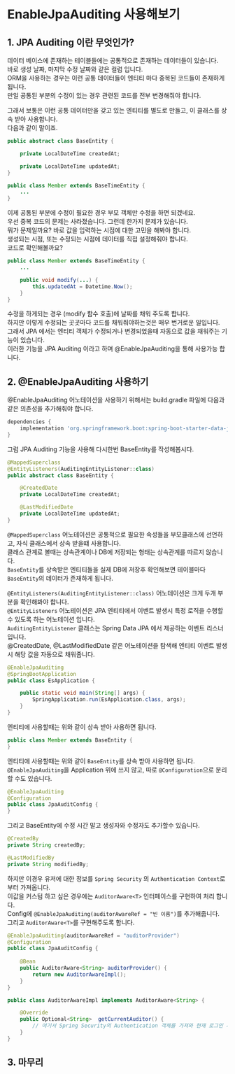 # EnableJpaAuditing 사용해보기

## 1. JPA Auditing 이란 무엇인가?

데이터 베이스에 존재하는 테이블들에는 공통적으로 존재하는 데이터들이 있습니다.  
바로 생성 날짜, 마지막 수정 날짜와 같은 컬럼 입니다.   
ORM을 사용하는 경우는 이런 공통 데이터들이 엔티티 마다 중복된 코드들이 존재하게 됩니다.  
만일 공통된 부분의 수정이 있는 경우 관련된 코드를 전부 변경해줘야 합니다.  

그래서 보통은 이런 공통 데이터만을 갖고 있는 엔티티를 별도로 만들고, 이 클래스를 상속 받아 사용합니다.  
다음과 같이 말이죠.

```java
public abstract class BaseEntity {

    private LocalDateTime createdAt;

    private LocalDateTime updatedAt;
}

public class Member extends BaseTimeEntity {
    ...
}
```

이제 공통된 부분에 수정이 필요한 경우 부모 객체만 수정을 하면 되겠네요.  
우선 중복 코드의 문제는 사라졌습니다. 그런데 한가지 문제가 있습니다.  
뭐가 문제일까요? 바로 값을 입력하는 시점에 대한 고민을 해봐야 합니다.  
생성되는 시점, 또는 수정되는 시점에 데이터를 직접 설정해줘야 합니다.  
코드로 확인해볼까요?  

```java
public class Member extends BaseTimeEntity {
    ...

    public void modify(...) {
        this.updatedAt = Datetime.Now();
    }
}
```

수정을 하게되는 경우 (modify 함수 호출)에 날짜를 채워 주도록 합니다.  
하지만 이렇게 수정되는 곳곳마다 코드를 채워줘야하는것은 매우 번거로운 일입니다.  
그래서 JPA 에서는 엔티티 객체가 수정되거나 변경되었을때 자동으로 값을 채워주는 기능이 있습니다.  
이러한 기능을 JPA Auditing 이라고 하며 @EnableJpaAuditing을 통해 사용가능 합니다.  

## 2. @EnableJpaAuditing 사용하기

@EnableJpaAuditing 어노테이션을 사용하기 위해서는 build.gradle 파일에 다음과 같은 의존성을 추가해줘야 합니다.  
```gradle
dependencies {
	implementation 'org.springframework.boot:spring-boot-starter-data-jpa'
}
```

그럼 JPA Auditing 기능을 사용해 다시한번 BaseEntity를 작성해봅시다.  

```java
@MappedSuperclass
@EntityListeners(AuditingEntityListener::class)
public abstract class BaseEntity {

	@CreatedDate
    private LocalDateTime createdAt;

	@LastModifiedDate
    private LocalDateTime updatedAt;
}
```

`@MappedSuperclass` 어노테이션은 공통적으로 필요한 속성들을 부모클래스에 선언하고, 자식 클래스에서 상속 받을떄 사용합니다.  
클래스 관계로 볼때는 상속관계이나 DB에 저장되는 형태는 상속관계를 따르지 않습니다.  
`BaseEntity`를 상속받은 엔티티들을 실제 DB에 저장후 확인해보면 테이블마다 `BaseEntity`의 데이터가 존재하게 됩니다.  

`@EntityListeners(AuditingEntityListener::class)` 어노테이션은 크게 두개 부분을 확인해봐야 합니다.  
`@EntityListeners` 어노테이션은 JPA 엔티티에서 이벤트 발생시 특정 로직을 수행할수 있도록 하는 어노테이션 입니다.  
`AuditingEntityListener` 클래스는 Spring Data JPA 에서 제공하는 이벤트 리스너입니다.  
@CreatedDate, @LastModifiedDate 같은 어노테이션을 탐색해 엔티티 이벤트 발생시 해당 값을 자동으로 채워줍니다.  

```java
@EnableJpaAuditing
@SpringBootApplication
public class EsApplication {

	public static void main(String[] args) {
		SpringApplication.run(EsApplication.class, args);
	}
}
```

엔티티에 사용할때는 위와 같이 상속 받아 사용하면 됩니다.   

```java
public class Member extends BaseEntity {
}
```

엔티티에 사용할때는 위와 같이 `BaseEntity`를 상속 받아 사용하면 됩니다.  
`@EnableJpaAuditing`을 Application 위에 쓰지 않고, 따로 `@Configuration`으로 분리 할 수도 있습니다.  

```java
@EnableJpaAuditing
@Configuration
public class JpaAuditConfig {
}
```

그리고 BaseEntity에 수정 시간 말고 생성자와 수정자도 추가할수 있습니다.  

```java
@CreatedBy
private String createdBy;

@LastModifiedBy
private String modifiedBy;
```

하지만 이경우 유저에 대한 정보를 `Spring Security` 의 `Authentication Context`로 부터 가져옵니다.  
이값을 커스텀 하고 싶은 경우에는 `AuditorAware<T>` 인터페이스를 구현하여 처리 합니다.  
Config에 `@EnableJpaAuditing(auditorAwareRef = "빈 이름")`를 추가해줍니다.  
그리고 `AuditorAware<T>`를 구현해주도록 합니다.  

```java
@EnableJpaAuditing(auditorAwareRef = "auditorProvider")
@Configuration
public class JpaAuditConfig {
    
    @Bean
    public AuditorAware<String> auditorProvider() {
        return new AuditorAwareImpl();
    }
}
```

```java
public class AuditorAwareImpl implements AuditorAware<String> {

    @Override
    public Optional<String>  getCurrentAuditor() {
        // 여기서 Spring Security의 Authentication 객체를 가져와 현재 로그인 사용자 정보를 가져와 리턴한다.  
    }
}
```

## 3. 마무리

